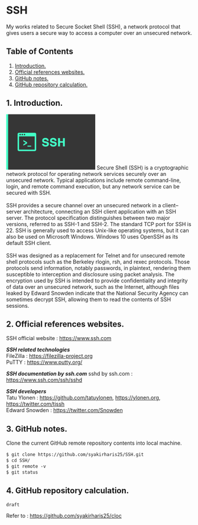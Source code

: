 # SSH
My works related to Secure Socket Shell (SSH), a network protocol that gives users a secure way to access a computer over an unsecured network.

## Table of Contents
1. [Introduction.](#introduction)
2. [Official references websites.](#references)
3. [GitHub notes.](#github)
4. [GitHub repository calculation.](#calculation)

<a name="introduction"></a>
## 1. Introduction.
<img src="ssh.webp" height="150"> 
Secure Shell (SSH) is a cryptographic network protocol for operating network services securely over an unsecured network. Typical applications include remote command-line, login, and remote command execution, but any network service can be secured with SSH.
<br /><br />
SSH provides a secure channel over an unsecured network in a client–server architecture, connecting an SSH client application with an SSH server. The protocol specification distinguishes between two major versions, referred to as SSH-1 and SSH-2. The standard TCP port for SSH is 22. SSH is generally used to access Unix-like operating systems, but it can also be used on Microsoft Windows. Windows 10 uses OpenSSH as its default SSH client.
<br /><br />
SSH was designed as a replacement for Telnet and for unsecured remote shell protocols such as the Berkeley rlogin, rsh, and rexec protocols. Those protocols send information, notably passwords, in plaintext, rendering them susceptible to interception and disclosure using packet analysis. The encryption used by SSH is intended to provide confidentiality and integrity of data over an unsecured network, such as the Internet, although files leaked by Edward Snowden indicate that the National Security Agency can sometimes decrypt SSH, allowing them to read the contents of SSH sessions.

<a name="references"></a>
## 2. Official references websites. 
SSH official website : https://www.ssh.com <br />

**_SSH related technologies_** <br />
FileZilla : https://filezilla-project.org <br />
PuTTY : https://www.putty.org/ <br />

**_SSH documentation by ssh.com_**
sshd by ssh.com : https://www.ssh.com/ssh/sshd <br />

**_SSH developers_** <br />
Tatu Ylonen : https://github.com/tatuylonen, https://ylonen.org, https://twitter.com/tjssh <br />
Edward Snowden : https://twitter.com/Snowden <br />
 
<a name="github"></a>
## 3. GitHub notes.
Clone the current GitHub remote repository contents into local machine.
```
$ git clone https://github.com/syakirharis25/SSH.git
$ cd SSH/
$ git remote -v
$ git status
```

<a name="calculation"></a>
## 4. GitHub repository calculation.
```
draft
```
Refer to : https://github.com/syakirharis25/cloc
